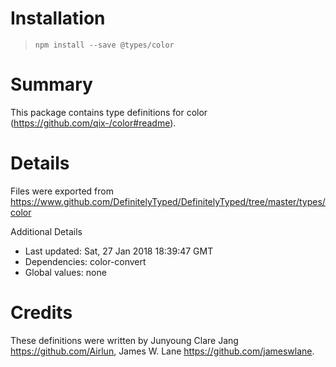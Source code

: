 # Installation
> `npm install --save @types/color`

# Summary
This package contains type definitions for color (https://github.com/qix-/color#readme).

# Details
Files were exported from https://www.github.com/DefinitelyTyped/DefinitelyTyped/tree/master/types/color

Additional Details
 * Last updated: Sat, 27 Jan 2018 18:39:47 GMT
 * Dependencies: color-convert
 * Global values: none

# Credits
These definitions were written by Junyoung Clare Jang <https://github.com/Airlun>, James W. Lane <https://github.com/jameswlane>.
